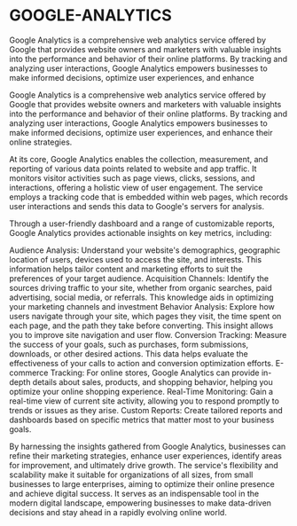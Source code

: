 # GOOGLE-ANALYTICS
Google Analytics is a comprehensive web analytics service offered by Google that provides website owners and marketers with valuable insights into the performance and behavior of their online platforms. By tracking and analyzing user interactions, Google Analytics empowers businesses to make informed decisions, optimize user experiences, and enhance

Google Analytics is a comprehensive web analytics service offered by Google that provides website owners and marketers with valuable insights into the performance and behavior of their online platforms. By tracking and analyzing user interactions, Google Analytics empowers businesses to make informed decisions, optimize user experiences, and enhance their online strategies.

At its core, Google Analytics enables the collection, measurement, and reporting of various data points related to website and app traffic. It monitors visitor activities such as page views, clicks, sessions, and interactions, offering a holistic view of user engagement. The service employs a tracking code that is embedded within web pages, which records user interactions and sends this data to Google's servers for analysis.

Through a user-friendly dashboard and a range of customizable reports, Google Analytics provides actionable insights on key metrics, including:

Audience Analysis: Understand your website's demographics, geographic location of users, devices used to access the site, and interests. This information helps tailor content and marketing efforts to suit the preferences of your target audience.
Acquisition Channels: Identify the sources driving traffic to your site, whether from organic searches, paid advertising, social media, or referrals. This knowledge aids in optimizing your marketing channels and investment
Behavior Analysis: Explore how users navigate through your site, which pages they visit, the time spent on each page, and the path they take before converting. This insight allows you to improve site navigation and user flow.
Conversion Tracking: Measure the success of your goals, such as purchases, form submissions, downloads, or other desired actions. This data helps evaluate the effectiveness of your calls to action and conversion optimization efforts.
E-commerce Tracking: For online stores, Google Analytics can provide in-depth details about sales, products, and shopping behavior, helping you optimize your online shopping experience.
Real-Time Monitoring: Gain a real-time view of current site activity, allowing you to respond promptly to trends or issues as they arise.
Custom Reports: Create tailored reports and dashboards based on specific metrics that matter most to your business goals.

By harnessing the insights gathered from Google Analytics, businesses can refine their marketing strategies, enhance user experiences, identify areas for improvement, and ultimately drive growth. The service's flexibility and scalability make it suitable for organizations of all sizes, from small businesses to large enterprises, aiming to optimize their online presence and achieve digital success. It serves as an indispensable tool in the modern digital landscape, empowering businesses to make data-driven decisions and stay ahead in a rapidly evolving online world.
